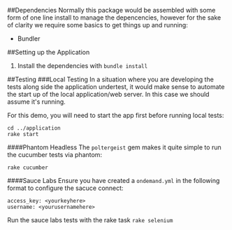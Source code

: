 ##Dependencies
Normally this package would be assembled with some form of one line install to manage the depencencies, however for the sake of clarity we require some basics to get things up and running:

- Bundler

##Setting up the Application
1. Install the dependencies with `bundle install`

##Testing
###Local Testing
In a situation where you are developing the tests along side the application undertest, it would make sense to automate the start up of the local application/web server. In this case we should assume it's running.

For this demo, you will need to start the app first before running local tests:

    cd ../application
    rake start

####Phantom Headless
The `poltergeist` gem makes it quite simple to run the cucumber tests via phantom:

    rake cucumber

####Sauce Labs
Ensure you have created a `ondemand.yml` in the following format to configure the sacuce connect:

    access_key: <yourkeyhere>
    username: <yourusernamehere>

Run the sauce labs tests with the rake task `rake selenium`

